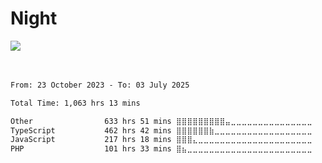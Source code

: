 <div>
<h1 align="left">Night</h1>
<img src="https://i.imgur.com/SRTQWhh.png"/>


<br/>
<br/>
<br/>

<!--START_SECTION:waka-->

```txt
From: 23 October 2023 - To: 03 July 2025

Total Time: 1,063 hrs 13 mins

Other                633 hrs 51 mins ⣿⣿⣿⣿⣿⣿⣿⣿⣿⣤⣀⣀⣀⣀⣀⣀⣀⣀⣀⣀⣀⣀⣀⣀⣀   37.35 %
TypeScript           462 hrs 42 mins ⣿⣿⣿⣿⣿⣿⣷⣀⣀⣀⣀⣀⣀⣀⣀⣀⣀⣀⣀⣀⣀⣀⣀⣀⣀   27.26 %
JavaScript           217 hrs 18 mins ⣿⣿⣿⣄⣀⣀⣀⣀⣀⣀⣀⣀⣀⣀⣀⣀⣀⣀⣀⣀⣀⣀⣀⣀⣀   12.80 %
PHP                  101 hrs 33 mins ⣿⣦⣀⣀⣀⣀⣀⣀⣀⣀⣀⣀⣀⣀⣀⣀⣀⣀⣀⣀⣀⣀⣀⣀⣀   05.98 %
```

<!--END_SECTION:waka-->
